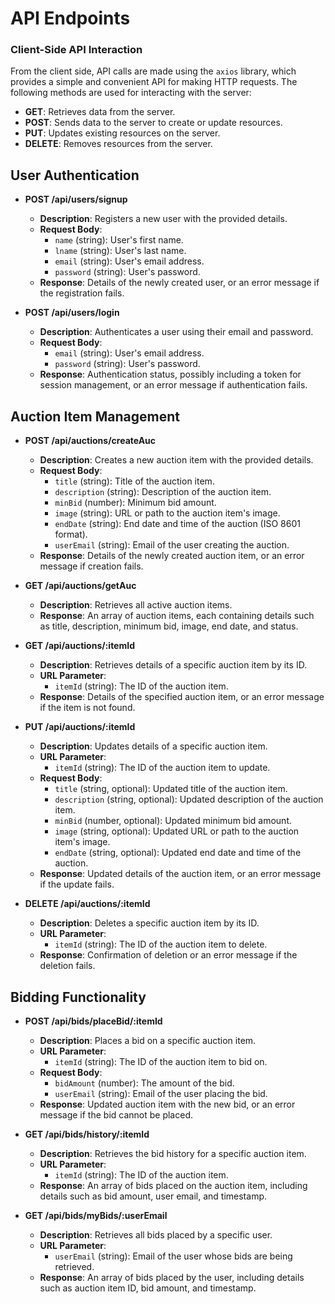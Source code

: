 # **API Endpoints**
### Client-Side API Interaction

From the client side, API calls are made using the `axios` library, which provides a simple and convenient API for making HTTP requests. The following methods are used for interacting with the server:

- **GET**: Retrieves data from the server.
- **POST**: Sends data to the server to create or update resources.
- **PUT**: Updates existing resources on the server.
- **DELETE**: Removes resources from the server.

## User Authentication
- **POST /api/users/signup**
  - **Description**: Registers a new user with the provided details.
  - **Request Body**:
    - `name` (string): User's first name.
    - `lname` (string): User's last name.
    - `email` (string): User's email address.
    - `password` (string): User's password.
  - **Response**: Details of the newly created user, or an error message if the registration fails.

- **POST /api/users/login**
  - **Description**: Authenticates a user using their email and password.
  - **Request Body**:
    - `email` (string): User's email address.
    - `password` (string): User's password.
  - **Response**: Authentication status, possibly including a token for session management, or an error message if authentication fails.

## Auction Item Management
- **POST /api/auctions/createAuc**
  - **Description**: Creates a new auction item with the provided details.
  - **Request Body**:
    - `title` (string): Title of the auction item.
    - `description` (string): Description of the auction item.
    - `minBid` (number): Minimum bid amount.
    - `image` (string): URL or path to the auction item's image.
    - `endDate` (string): End date and time of the auction (ISO 8601 format).
    - `userEmail` (string): Email of the user creating the auction.
  - **Response**: Details of the newly created auction item, or an error message if creation fails.

- **GET /api/auctions/getAuc**
  - **Description**: Retrieves all active auction items.
  - **Response**: An array of auction items, each containing details such as title, description, minimum bid, image, end date, and status.

- **GET /api/auctions/:itemId**
  - **Description**: Retrieves details of a specific auction item by its ID.
  - **URL Parameter**:
    - `itemId` (string): The ID of the auction item.
  - **Response**: Details of the specified auction item, or an error message if the item is not found.

- **PUT /api/auctions/:itemId**
  - **Description**: Updates details of a specific auction item.
  - **URL Parameter**:
    - `itemId` (string): The ID of the auction item to update.
  - **Request Body**:
    - `title` (string, optional): Updated title of the auction item.
    - `description` (string, optional): Updated description of the auction item.
    - `minBid` (number, optional): Updated minimum bid amount.
    - `image` (string, optional): Updated URL or path to the auction item's image.
    - `endDate` (string, optional): Updated end date and time of the auction.
  - **Response**: Updated details of the auction item, or an error message if the update fails.

- **DELETE /api/auctions/:itemId**
  - **Description**: Deletes a specific auction item by its ID.
  - **URL Parameter**:
    - `itemId` (string): The ID of the auction item to delete.
  - **Response**: Confirmation of deletion or an error message if the deletion fails.

## Bidding Functionality
- **POST /api/bids/placeBid/:itemId**
  - **Description**: Places a bid on a specific auction item.
  - **URL Parameter**:
    - `itemId` (string): The ID of the auction item to bid on.
  - **Request Body**:
    - `bidAmount` (number): The amount of the bid.
    - `userEmail` (string): Email of the user placing the bid.
  - **Response**: Updated auction item with the new bid, or an error message if the bid cannot be placed.

- **GET /api/bids/history/:itemId**
  - **Description**: Retrieves the bid history for a specific auction item.
  - **URL Parameter**:
    - `itemId` (string): The ID of the auction item.
  - **Response**: An array of bids placed on the auction item, including details such as bid amount, user email, and timestamp.

- **GET /api/bids/myBids/:userEmail**
  - **Description**: Retrieves all bids placed by a specific user.
  - **URL Parameter**:
    - `userEmail` (string): Email of the user whose bids are being retrieved.
  - **Response**: An array of bids placed by the user, including details such as auction item ID, bid amount, and timestamp.
